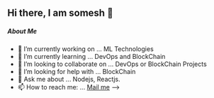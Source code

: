 <h2>Hi there, I am somesh 👋</h2>
<h5>About Me</h5>

- 🔭 I’m currently working on ... ML Technologies
- 🌱 I’m currently learning ... DevOps and BlockChain
- 👯 I’m looking to collaborate on ... DevOps or BlockChain Projects
- 🤔 I’m looking for help with ... BlockChain
- 💬 Ask me about ... Nodejs, Reactjs.
- 📫 How to reach me: ... <a href="mailto:someshjoshi890@gmail.com">Mail me</a>
-->
